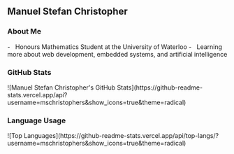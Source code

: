 <h2>Manuel Stefan Christopher</h2>

<h3>About Me</h3>
- &nbsp; Honours Mathematics Student at the University of Waterloo
- &nbsp; Learning more about web development, embedded systems, and artificial intelligence

<h3>GitHub Stats</h3>
![Manuel Stefan Christopher's GitHub Stats](https://github-readme-stats.vercel.app/api?username=mschristophers&show_icons=true&theme=radical)

<h3>Language Usage</h3>
![Top Languages](https://github-readme-stats.vercel.app/api/top-langs/?username=mschristophers&show_icons=true&theme=radical)
